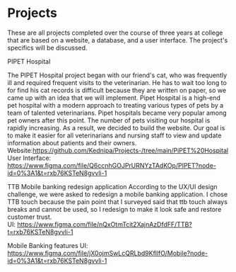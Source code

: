 # Projects
These are all projects completed over the course of three years at college that are based on a website, a database, and a user interface. The project's specifics will be discussed.

 PIPET Hospital 

  The PIPET Hospital project began with our friend's cat, who was frequently ill and required frequent visits to the veterinarian. He has to wait too long to for find his cat records is difficult because they are written on paper, so we came up with an idea that we will implement. Pipet Hospital is a high-end pet hospital with a modern approach to treating various types of pets by a team of talented veterinarians. Pipet hospitals became very popular among pet owners after this point. The number of pets visiting our hospital is rapidly increasing. As a result, we decided to build the website. Our goal is to make it easier for all veterinarians and nursing staff to view and update information about patients and their owners.<br />
 Website:https://github.com/Kednipa/Projects-/tree/main/PiPET%20Hospital <br />
 User Interface: https://www.figma.com/file/Q6ccnhGOJPrURNYzTAdKOp/PIPET?node-id=0%3A1&t=rxb76KSTeN8gvvli-1<br />

 TTB Mobile banking redesign application
  According to the UX/UI design challenge, we were asked to redesign a mobile banking application. I chose TTB touch because the pain point that I surveyed said that ttb touch always breaks and cannot be used, so I redesign to make it look safe and restore customer trust.<br />
 UI: https://www.figma.com/file/nQxOtmTcit2XajnAzDfdFF/TTB?t=rxb76KSTeN8gvvli-1
 
 Mobile Banking features
 UI: https://www.figma.com/file/jX0ojmSwLcQRLbd9KfllfO/Mobile?node-id=0%3A1&t=rxb76KSTeN8gvvli-1
 
